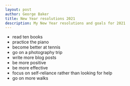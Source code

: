```yaml
---
layout: post
author: George Baker
title: New Year resolutions 2021
description: My New Year resolutions and goals for 2021
---
```


- read ten books
- practice the piano
- become better at tennis
- go on a photography trip 
- write more blog posts
- be more positive
- be more effective
- focus on self-reliance rather than looking for help
- go on more walks